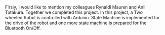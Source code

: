 Firsly, I would like to mention my colleagues Rynaldi Mauren and Anil Totakura. Together we completed this project.
In this project, a Two wheeled Robot is controlled with Arduino. 
State Machine is implemented for the drive of the robot and one more state machine is prepared for the Bluetooth On/Off.
